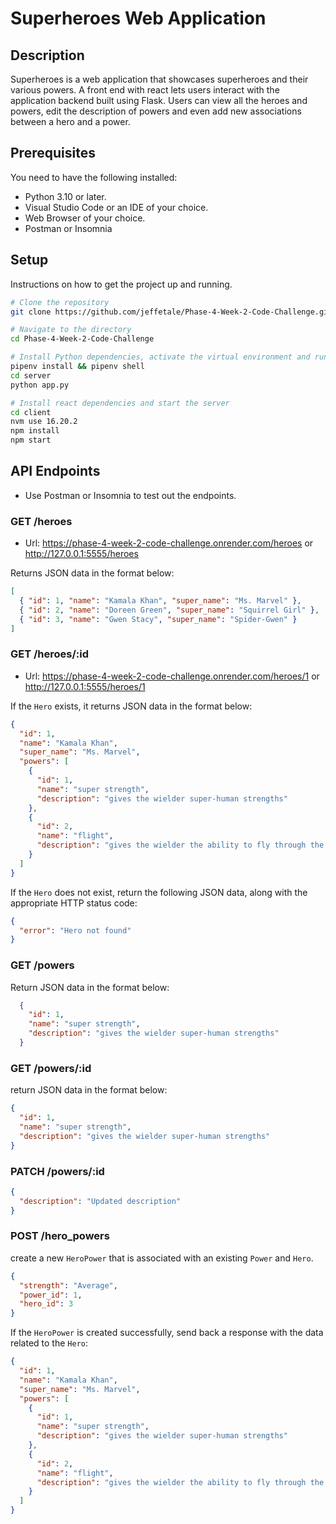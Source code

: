 # Superheroes Web Application

## Description

Superheroes is a web application that showcases superheroes and their various powers. A front end with react lets users interact with the application backend built using Flask. Users can view all the heroes and powers, edit the description of powers and even add new associations between a hero and a power.

## Prerequisites

You need to have the following installed:
- Python 3.10 or later.
- Visual Studio Code or an IDE of your choice.
- Web Browser of your choice.
- Postman or Insomnia

## Setup

Instructions on how to get the project up and running.

```bash
# Clone the repository
git clone https://github.com/jeffetale/Phase-4-Week-2-Code-Challenge.git

# Navigate to the directory
cd Phase-4-Week-2-Code-Challenge

# Install Python dependencies, activate the virtual environment and run the server
pipenv install && pipenv shell
cd server
python app.py

# Install react dependencies and start the server
cd client
nvm use 16.20.2
npm install
npm start
```

## API Endpoints

* Use Postman or Insomnia to test out the endpoints.

### GET /heroes

* Url: https://phase-4-week-2-code-challenge.onrender.com/heroes  or  http://127.0.0.1:5555/heroes

Returns JSON data in the format below:

```json
[
  { "id": 1, "name": "Kamala Khan", "super_name": "Ms. Marvel" },
  { "id": 2, "name": "Doreen Green", "super_name": "Squirrel Girl" },
  { "id": 3, "name": "Gwen Stacy", "super_name": "Spider-Gwen" }
]
```

### GET /heroes/:id

* Url: https://phase-4-week-2-code-challenge.onrender.com/heroes/1  or  http://127.0.0.1:5555/heroes/1

If the `Hero` exists, it returns JSON data in the format below:

```json
{
  "id": 1,
  "name": "Kamala Khan",
  "super_name": "Ms. Marvel",
  "powers": [
    {
      "id": 1,
      "name": "super strength",
      "description": "gives the wielder super-human strengths"
    },
    {
      "id": 2,
      "name": "flight",
      "description": "gives the wielder the ability to fly through the skies at supersonic speed"
    }
  ]
}
```

If the `Hero` does not exist, return the following JSON data, along with
the appropriate HTTP status code:

```json
{
  "error": "Hero not found"
}
```

### GET /powers

Return JSON data in the format below:

```json
  {
    "id": 1,
    "name": "super strength",
    "description": "gives the wielder super-human strengths"
  }
```

### GET /powers/:id

return JSON data in the format below:

```json
{
  "id": 1,
  "name": "super strength",
  "description": "gives the wielder super-human strengths"
}
```

### PATCH /powers/:id



```json
{
  "description": "Updated description"
}
```

### POST /hero_powers

create a new `HeroPower` that is associated with an
existing `Power` and `Hero`.

```json
{
  "strength": "Average",
  "power_id": 1,
  "hero_id": 3
}
```

If the `HeroPower` is created successfully, send back a response with the data
related to the `Hero`:

```json
{
  "id": 1,
  "name": "Kamala Khan",
  "super_name": "Ms. Marvel",
  "powers": [
    {
      "id": 1,
      "name": "super strength",
      "description": "gives the wielder super-human strengths"
    },
    {
      "id": 2,
      "name": "flight",
      "description": "gives the wielder the ability to fly through the skies at supersonic speed"
    }
  ]
}
```

